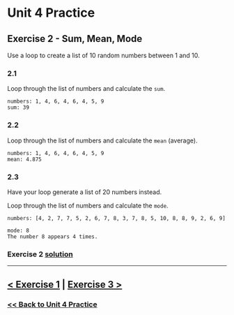 # **Unit 4 Practice**

## **Exercise 2 - Sum, Mean, Mode**

Use a loop to create a list of 10 random numbers between 1 and 10.

### **2.1**

Loop through the list of numbers and calculate the `sum`.

    numbers: 1, 4, 6, 4, 6, 4, 5, 9
    sum: 39

### **2.2**

Loop through the list of numbers and calculate the `mean` (average).

    numbers: 1, 4, 6, 4, 6, 4, 5, 9
    mean: 4.875

### **2.3**

Have your loop generate a list of 20 numbers instead.

Loop through the list of numbers and calculate the `mode`.

    numbers: [4, 2, 7, 7, 5, 2, 6, 7, 8, 3, 7, 8, 5, 10, 8, 8, 9, 2, 6, 9]

    mode: 8
    The number 8 appears 4 times.

### Exercise 2 [solution](./solutions/exercise_2_solution.md)

---

## [< Exercise 1](exercise_1.md) | [Exercise 3 >](exercise_3.md)

### [<< Back to Unit 4 Practice](/practice/unit_4/)